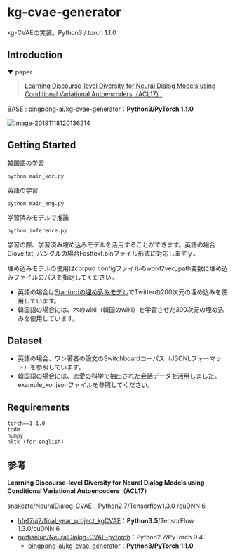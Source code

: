 # kg-cvae-generator

kg-CVAEの実装。Python3 / torch 1.1.0



## Introduction

▼ paper

> [Learning Discourse-level Diversity for Neural Dialog Models using Conditional Variational Autoencoders（ACL17）](https://arxiv.org/abs/1703.10960)

BASE : [pingpong-ai/kg-cvae-generator](https://github.com/pingpong-ai/kg-cvae-generator)：**Python3/PyTorch 1.1.0**

![image-20191118120136214](https://tva1.sinaimg.cn/large/006y8mN6gy1g920fhlst7j323a0kin4w.jpg)



## Getting Started


韓国語の学習

    python main_kor.py 

英語の学習

    python main_eng.py 

学習済みモデルで推論

    python inference.py 



学習の際、学習済み埋め込みモデルを活用することができます。英語の場合Glove.txt, ハングルの場合Fasttext.binファイル形式に対応しますｙ。

埋め込みモデルの使用はcorpud configファイルのword2vec_path変数に埋め込みファイルのパスを指定してください。

- 英語の場合は[Stanfordの埋め込みモデル](https://nlp.stanford.edu/projects/glove/)でTwitterの200次元の埋め込みを使用しています。
- 韓国語の場合には、木のwiki（韓国のwiki）を学習させた300次元の埋め込みを使用しています。



## Dataset


- 英語の場合、ワン著者の論文のSwitchboardコーパス（JSONLフォーマット）を参照しています。
- 韓国語の場合には、[恋愛の科学](https://scienceoflove.co.kr/)で抽出された会話データを活用しました。example_kor.jsonファイルを参照してください。



## Requirements

```
torch==1.1.0
tqdm
numpy
nltk (for english)
```



## 参考

**Learning Discourse-level Diversity for Neural Dialog Models using Conditional Variational Autoencoders（ACL17）**

[snakeztc/NeuralDialog-CVAE](https://github.com/snakeztc/NeuralDialog-CVAE)：Python2.7/Tensorflow1.3.0 /cuDNN 6 

- [hfef7ui2/final_year_project_kgCVAE](hfef7ui2/final_year_project_kgCVAE)：**Python3.5**/TensorFlow 1.3.0/cuDNN 6
- [ruotianluo/NeuralDialog-CVAE-pytorch](ruotianluo/NeuralDialog-CVAE-pytorch)：Python2.7/PyTorch 0.4
  - [pingpong-ai/kg-cvae-generator](https://github.com/pingpong-ai/kg-cvae-generator)：**Python3/PyTorch 1.1.0**